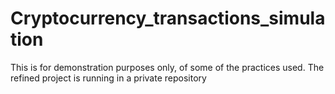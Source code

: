 # Cryptocurrency_transactions_simulation
This is for demonstration purposes only, of some of the practices used. The refined project is running in a private repository
